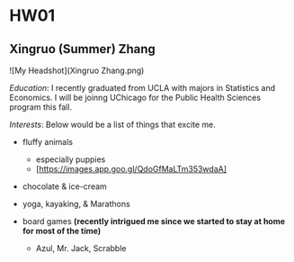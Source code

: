 # HW01
## Xingruo (Summer) Zhang
![My Headshot](Xingruo Zhang.png)

*Education*: I recently graduated from UCLA with majors in Statistics and Economics. I will be joinng UChicago for the Public Health Sciences program this fall.  

*Interests*: Below would be a list of things that excite me.  

* fluffy animals  
    + especially puppies 
    + [https://images.app.goo.gl/QdoGfMaLTm353wdaA]

* chocolate & ice-cream  
* yoga, kayaking, & Marathons  
* board games **(recently intrigued me since we started to stay at home for most of the time)**  
    + Azul, Mr. Jack, Scrabble  
    
    
    

